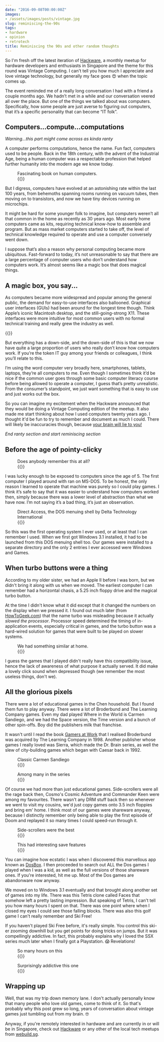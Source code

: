 ```yaml
---
date: "2016-09-08T00:00:00Z"
images: 
- /assets/images/posts/vintage.jpg
slug: reminiscing-the-90s
tags:
- hardware
- opinion
- retrotech
title: Reminiscing the 90s and other random thoughts
---
```

So I'm fresh off the latest iteration of [Hackware](http://www.meetup.com/Hackware/), a monthly meetup for hardware developers and enthusiasts in Singapore and the theme for this round was Vintage Computing. I can't tell you how much I appreciate and love vintage technology, but generally my face goes <span class="emoji" role="img" tabindex="0" aria-label="smiling face with heart-eyes">&#x1F60D;</span> when the topic comes up.

The event reminded me of a really long conversation I had with a friend a couple months ago. We hadn’t met in a while and our conversation veered all over the place. But one of the things we talked about was computers. Specifically, how some people are just averse to figuring out computers, that it’s a specific personality that can become “IT folk”.

## Computers...compute...computations

*Warning...this part might come across as kinda ranty*

A computer performs computations, hence the name. Fun fact, computers used to be people. Back in the 18th century, with the advent of the Industrial Age, being a human computer was a respectable profession that helped further humanity into the modern age we know today.

<figure>
    <figcaption>Fascinating book on human computers.</figcaption>
    {{<img2x filename="posts/vintage/wcwh" filetype="jpg" alt="When computers were human">}}
</figure>

But I digress, computers have evolved at an astonishing rate within the last 100 years, from behemoths spanning rooms running on vacuum tubes, then moving on to transistors, and now we have tiny devices running on microchips.

It might be hard for some younger folk to imagine, but computers weren’t all that common in the home as recently as 30 years ago. Most early home computers came as kits, requiring technical know-how to assemble and program. But as mass market computers started to take off, the level of technical knowledge required to operate and use a computer conversely went down.

I suppose that’s also a reason why personal computing became more ubiquitous. Fast-forward to today, it’s not unreasonable to say that there are a large percentage of computer users who don’t understand how computers work. It’s almost seems like a magic box that does magical things.

## A magic box, you say...

As computers became more widespread and popular among the general public, the demand for easy-to-use interfaces also ballooned. Graphical user interfaces (GUIs) had been around for the longest time though. Think Apple’s iconic Macintosh desktop, and the still-going-strong X11. These interfaces were more intuitive for most common users with no formal technical training and really grew the industry as well.

{{<img4w filename="posts/vintage/mac-gui" filetype="jpg" alt="Mac GUI">}}

But everything has a down-side, and the down-side of this is that we now have quite a large proportion of users who really don’t know how computers work. If you’re the token IT guy among your friends or colleagues, I think you’ll relate to this.

I’m using the word computer very broadly here, smartphones, tablets, laptops, they’re all computers to me. Even though I sometimes think it’d be nice if the common user goes through some basic computer literacy course before being allowed to operate a computer, I guess that’s pretty unrealistic. From the consumer’s standpoint, we just want something that is easy to use and just works out the box.

So you can imagine my excitement when the Hackware announced that they would be doing a Vintage Computing edition of the meetup. It also made me start thinking about how I used computers twenty years ago. I thought it'd be fun to try to remember and document as much I could. There will likely be inaccuracies though, because [your brain will lie to you!](http://arstechnica.com/science/2016/08/false-memories-arise-because-the-brain-codes-similar-ideas-similarly/)

*End ranty section and start reminiscing section*

## Before the age of pointy-clicky

<figure>
    <figcaption>Does anybody remember this at all?</figcaption>
    {{<img4w filename="posts/vintage/da" filetype="jpg" alt="Direct Access start-up">}}
</figure>

I was lucky enough to be exposed to computers since the age of 5. The first computer I played around with ran on MS-DOS. To be honest, the only reason I learned to operate that machine was purely so I could play games. I think it’s safe to say that it was easier to understand how computers worked then, simply because there was a lower level of abstraction than what we have now. I’m not saying it’s a bad thing, it’s just an observation.

<figure>
    <figcaption>Direct Access, the DOS menuing shell by Delta Technology International</figcaption>
    {{<img4w filename="posts/vintage/da2" filetype="jpg" alt="Direct Access">}}
</figure>

So this was the first operating system I ever used, or at least that I can remember I used. When we first got Windows 3.1 installed, it had to be launched from this DOS menuing shell too. Our games were installed to a separate directory and the only 2 entries I ever accessed were Windows and Games.

## When turbo buttons were a thing

According to my older sister, we had an Apple II before I was born, but we didn't bring it along with us when we moved. The earliest computer I can remember had a horizontal chasis, a 5.25 inch floppy drive and the magical turbo button.

At the time I didn't know what it did except that it changed the numbers on the display when we pressed it. I found out much later (from [HowToGeek.com](http://www.howtogeek.com/trivia/what-effect-did-the-turbo-button-have-on-early-personal-computers/)) that the name turbo was misleading because it actually *slowed the processor*. Processor speed determined the timing of in-application events, especially critical in games, and the turbo button was a hard-wired solution for games that were built to be played on slower systems.

<figure>
    <figcaption>We had something similar at home.</figcaption>
    {{<img2x filename="posts/vintage/vintage-pc" filetype="jpg" alt="Vintage PC, possibly from the late 80s early 90s">}}
</figure>

I guess the games that I played didn't really have this compatibility issue, hence the lack of awareness of what purpose it actually served. It did make a lovely click sound when depressed though (we remember the most useless things, don't we). 

## All the glorious pixels

There were a lot of educational games in the Chen household. But I found them fun to play anyway. There were a lot of Broderbund and The Learning Company games. Even my dad played Where in the World is Carmen Sandiego, and we had the Space version, the Time version and a bunch of other spin-offs. Boy did the publishers milk that franchise.

It wasn't until I read the book [Gamers at Work](http://www.apress.com/9781430233510) that I realised Broderbund was acquired by The Learning Company in 1998. Another publisher whose games I really loved was Sierra, which made the Dr. Brain series, as well the slew of city-building games which began with Caesar back in 1992.

<div class="figure-wrapper">
    <figure class="multiple">
        <figcaption>Classic Carmen Sandiego</figcaption>
        {{<img2x filename="posts/vintage/carmen" filetype="jpg" alt="Where in the world is Carmen Sandiego">}}
    </figure>
    <figure class="multiple">
        <figcaption>Among many in the series</figcaption>
        {{<img2x filename="posts/vintage/treasure-mtn" filetype="jpg" alt="Treasure Mountain">}}
    </figure>
</div>

Of course we had more than just educational games. Side-scrollers were all the rage back then, Cosmo's Cosmic Adventure and Commander Keen were among my favourites. There wasn't any DRM stuff back then so whenever we went to visit my cousins, we'd just copy games onto 3.5 inch floppies and bring em' home. I think most of our games were shareware anyway, because I distinctly remember only being able to play the first episode of Doom and replayed it so many times I could speed-run through it.

<div class="figure-wrapper">
    <figure class="multiple">
        <figcaption>Side-scrollers were the best</figcaption>
        {{<img2x filename="posts/vintage/cosmo" filetype="jpg" alt="Cosmo's Cosmic Adventure">}}
    </figure>
    <figure class="multiple">
        <figcaption>This had interesting save features</figcaption>
        {{<img2x filename="posts/vintage/prehistorik" filetype="jpg" alt="Prehistorik 2">}}
    </figure>
</div>

You can imagine how ecstatic I was when I discovered this marvellous app known as [DosBox](https://www.dosbox.com/). I then proceeded to search out ALL the Dos games I played when I was a kid, as well as the full versions of those shareware ones. If you're interested, hit me up. Most of the Dos games are abandonware now anyway.

We moved on to Windows 3.1 eventually and that brought along another set of games into my life. There was this Tetris clone called Faces that somehow left a pretty lasting impression. But speaking of Tetris, I can't tell you how many hours I spent on that. There was one point where when I closed my eyes I could see those falling blocks. There was also this golf game I can't really remember and Ski Free!

If you haven't played Ski Free before, it's really simple. You control this ski-er zooming downhill but you get points for doing tricks on jumps. But it was compellingly addictive. In fact, this probably explains why I loved the SSX series much later when I finally got a Playstation. <span class="emoji" role="img" tabindex="0" aria-label="face screaming in fear">&#x1F631;</span> Revelations!

<div class="figure-wrapper">
    <figure class="multiple">
        <figcaption>So many hours on this</figcaption>
        {{<img2x filename="posts/vintage/tetris" filetype="jpg" alt="Tetris">}}
    </figure>
    <figure class="multiple">
        <figcaption>Surprisingly addictive this one</figcaption>
        {{<img2x filename="posts/vintage/skifree" filetype="jpg" alt="Ski Free">}}
    </figure>
</div>

## Wrapping up

Well, that was my trip down memory lane. I don't actually personally know that many people who love old games, come to think of it. So that's probably why this post grew so long, years of conversation about vintage games just tumbling out from my brain. <span class="emoji" role="img" tabindex="0" aria-label="nerd face">&#x1F913;</span>

Anyway, if you're remotely interested in hardware and are currently in or will be in Singapore, check out [Hackware](http://www.meetup.com/Hackware/) or any other of the local tech meetups from [webuild.sg](https://web.archive.org/web/20190716050141/http://webuild.sg/).
